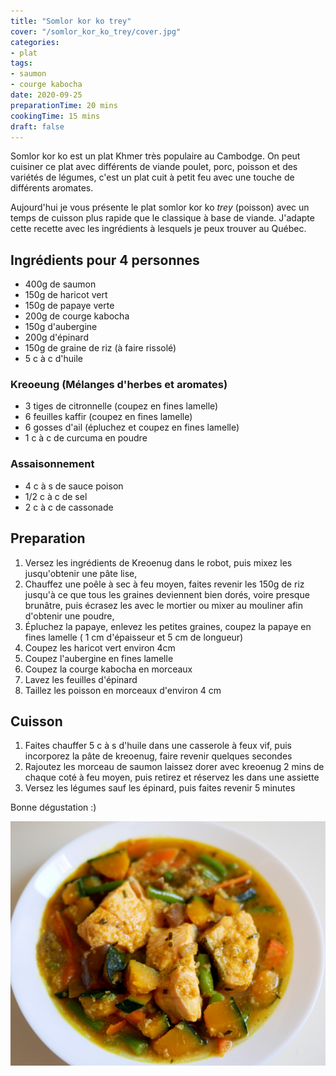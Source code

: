 ```yaml
---
title: "Somlor kor ko trey"
cover: "/somlor_kor_ko_trey/cover.jpg"
categories:
- plat
tags:
- saumon
- courge kabocha
date: 2020-09-25
preparationTime: 20 mins
cookingTime: 15 mins
draft: false
---
```

Somlor kor ko est un plat Khmer très populaire au Cambodge. On peut cuisiner ce plat avec différents de viande poulet, porc, poisson et des variétés de légumes, c'est un plat cuit à petit feu avec une touche de différents aromates.
<!--more--> 
Aujourd'hui je vous présente le plat somlor kor ko *trey* (poisson) avec un temps de cuisson plus rapide que le classique à base de viande. J'adapte cette recette avec les ingrédients à lesquels je peux trouver au Québec. 

## Ingrédients pour 4 personnes

- 400g de saumon
- 150g de haricot vert
- 150g de papaye verte 
- 200g de courge kabocha
- 150g d'aubergine
- 200g d'épinard
- 150g de graine de riz (à faire rissolé)
- 5 c à c d'huile

### Kreoeung (Mélanges d'herbes et aromates)

- 3 tiges de citronnelle (coupez en fines lamelle)
- 6 feuilles kaffir (coupez en fines lamelle)
- 6 gosses d'ail (épluchez et coupez en fines lamelle)
- 1 c à c de curcuma en poudre

### Assaisonnement

- 4 c à s de sauce poison
- 1/2 c à c de sel
- 2 c à c de cassonade

## Preparation ##

1. Versez les ingrédients de Kreoenug dans le robot, puis mixez les jusqu'obtenir une pâte lise,
2. Chauffez une poêle à sec à feu moyen, faites revenir les 150g de riz  jusqu'à ce que tous les graines deviennent bien dorés, voire presque brunâtre, puis écrasez les avec le mortier ou mixer au mouliner afin d'obtenir une poudre,
3. Épluchez la papaye, enlevez les petites graines, coupez la papaye en fines lamelle ( 1 cm d'épaisseur et 5 cm de longueur)
4. Coupez les haricot vert environ 4cm
5. Coupez l'aubergine en fines lamelle 
6. Coupez la courge kabocha en morceaux
7. Lavez les feuilles d'épinard
8. Taillez les poisson en morceaux d'environ 4 cm
  
## Cuisson ##

1. Faites chauffer 5 c à s d'huile dans une casserole à feux vif, puis incorporez la pâte de kreoenug, faire revenir quelques secondes
2. Rajoutez les morceau de saumon laissez dorer avec kreoenug 2 mins de chaque coté à feu moyen, puis retirez et réservez les dans une assiette
3. Versez les légumes sauf les épinard, puis faites revenir 5 minutes    


Bonne dégustation :)

![resultat](cover.jpg)